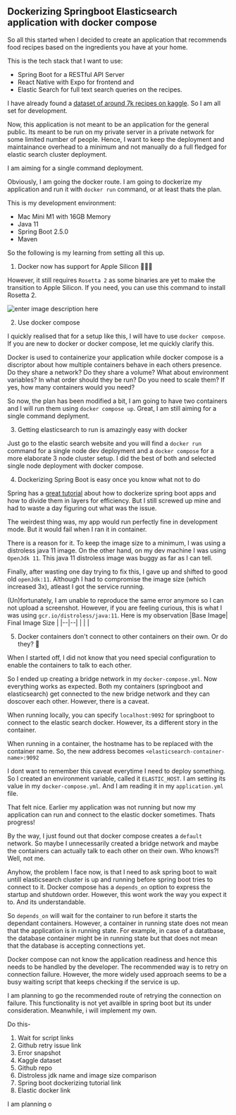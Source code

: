 ## Dockerizing Springboot Elasticsearch application with docker compose

So all this started when I decided to create an application that recommends food recipes based on the ingredients you have at your home. 

This is the tech stack that I want to use:
* Spring Boot for a RESTful API Server
* React Native with Expo for frontend and
* Elastic Search for full text search queries on the recipes. 

I have already found a [dataset of around 7k recipes on kaggle](https://www.kaggle.com/kanishk307/6000-indian-food-recipes-dataset). So I am all set for development.

Now, this application is not meant to be an application for the general public. Its meant to be run on my private server in a private network for some limited number of people. Hence, I want to keep the deployment and maintainance overhead to a minimum and not manually do a full fledged for elastic search cluster deployment.

I am aiming for a single command deployment. 

Obviously, I am going the docker route. I am going to dockerize my application and run it with `docker run` command, or at least thats the plan.

This is my development environment:
* Mac Mini M1 with 16GB Memory
* Java 11
* Spring Boot 2.5.0
* Maven

So the following is my learning from setting all this up. 

1. Docker now has support for Apple Silicon 🤩🤩🤩

However, it still requires `Rosetta 2` as some binaries are yet to make the transition to Apple Silicon. If you need, you can use this command to install Rosetta 2.

![enter image description here](https://i.imgur.com/YUropvW.png)

2. Use docker compose

I quickly realised that for a setup like this, I will have to use `docker compose`. If you are new to docker or docker compose, let me quickly clarify this.

Docker is used to containerize your application while docker compose is a discriptor about how multiple containers behave in each others presence. Do they share a network? Do they share a volume? What about environment variables? In what order should they be run? Do you need to scale them? If yes, how many containers would you need? 

So now, the plan has been modified a bit, I am going to have two containers and I will run them using `docker compose up`. Great, I am still aiming for a single command deplyment. 

3. Getting elasticsearch to run is amazingly easy with docker

Just go to the elastic search website and you will find a `docker run` command for a single node dev deployment and a `docker compose` for a more elaborate 3 node cluster setup. I did the best of both and selected single node deployment with docker compose.

4. Dockerizing Spring Boot is easy once you know what not to do

Spring has a [great tutorial](https://spring.io/guides/gs/spring-boot-docker/) about how to dockerize spring boot apps and how to divide them in layers for efficiency. But I still screwed up mine and had to waste a day figuring out what was the issue. 

The weirdest thing was, my app would run perfectly fine in development mode. But it would fail when I ran it in container.

There is a reason for it. To keep the image size to a minimum, I was using a distroless java 11 image. On the other hand, on my dev machine I was using `OpenJdk 11`. This java 11 distroless image was buggy as far as I can tell. 

Finally, after wasting one day trying to fix this, I gave up and shifted to good old `openJdk:11`. Although I had to compromise the image size (which increased 3x), atleast I got the service running.

(Un)fortunately, I am unable to reproduce the same error anymore so I can not upload a screenshot. However, if you are feeling curious, this is what I was using `gcr.io/distroless/java:11`. Here is my observation
|Base Image| Final Image Size  |
|--|--|
|  |  |


5. Docker containers don't connect to other containers on their own. Or do they? 🤔

When I started off, I did not know that you need special configuration to enable the containers to talk to each other. 

So I ended up creating a bridge network in my `docker-compose.yml`. Now everything works as expected. Both my containers (springboot and elasticsearch) get connected to the new bridge network and they can doscover each other. However, there is a caveat.

When running locally, you can specify `localhost:9092` for springboot to connect to the elastic search docker. However, its a different story in the container. 

When running in a container, the hostname has to be replaced with the container name. So, the new address becomes `<elasticsearch-container-name>:9092`

I dont want to remember this caveat everytime I need to deploy something. So I created an environment variable, called it `ELASTIC_HOST`. I am setting its value in my `docker-compose.yml`. And I am reading it in my `application.yml` file.

That felt nice. Earlier my application was not running but now my application can run and connect to the elastic docker sometimes. Thats progress!

By the way, I just found out that docker compose creates a `default` network. So maybe I unnecessarily created a bridge network and maybe the containers can actually talk to each other on their own. Who knows?! Well, not me. 

Anyhow, the problem I face now, is that I need to ask spring boot to wait untill elasticsearch cluster is up and running before spring boot tries to connect to it. Docker compose has a `depends_on` option to express the startup and shutdown order. However, this wont work the way you expect it to. And its understandable. 

So `depends_on` will wait for the container to run before it starts the dependant containers. However, a container in running state does not mean that the application is in running state. For example, in case of a datatbase, the database container might be in running state but that does not mean that the database is accepting connections yet. 

Docker compose can not know the application readiness and hence this needs to be handled by the developer. The recommended way is to retry on connection failure. However, the more widely used approach seems to be a busy waiting script that keeps checking if the service is up. 

I am planning to go the recommended route of retrying the connection on failure. This functionality is not yet availble in spring boot but its under consideration. Meanwhile, i will implement my own.




Do this-
1. Wait for script links
2. Github retry issue link
3. Error snapshot
4. Kaggle dataset
5. Github repo
6. Distroless jdk name and image size comparison
7. Spring boot dockerizing tutorial link
8. Elastic docker link





I am planning o
<!--stackedit_data:
eyJoaXN0b3J5IjpbMjE0MzY4NTU1MywtODU4NjEzNTMxLC0xMz
Q2Mzk2MDg3LC0xMTYyNDI4OTIzLDEyMjkzNDI1NjEsLTczOTEx
Nzc1NSwtMTQ1NTQzNTI5NywxMDE0NDQxMDIxXX0=
-->